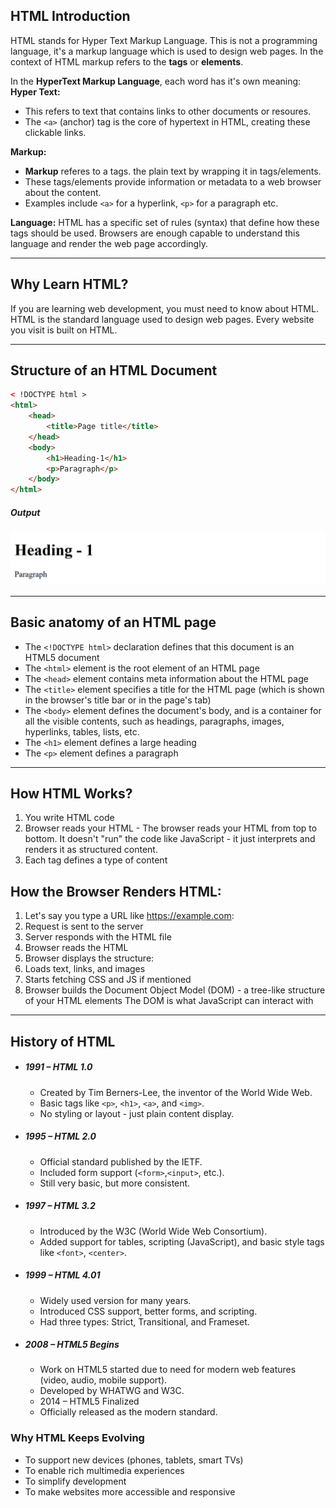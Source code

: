 ## HTML Introduction
HTML stands for Hyper Text Markup Language. This is not a programming language, it's a markup language which is used to design web pages. In the context of HTML markup refers to the **tags** or **elements**.

In the **HyperText Markup Language**, each word has it's own meaning:  
**Hyper Text:**
- This refers to text that contains links to other documents or resoures.
- The ```<a>``` (anchor) tag is the core of hypertext in HTML, creating these clickable links.

**Markup:**
- **Markup** referes to a tags. the plain text by wrapping it in tags/elements. 
- These tags/elements provide information or metadata to a web browser about the content.
- Examples include ```<a>``` for a hyperlink, ```<p>``` for a paragraph etc.  

**Language:** HTML has a specific set of rules (syntax) that define how these tags should be used. Browsers are enough capable to understand this language and render the web page accordingly.

---

## Why Learn HTML?
If you are learning web development, you must need to know about HTML. HTML is the standard language used to design web pages. Every website you visit is built on HTML.

---

## Structure of an HTML Document


```html
< !DOCTYPE html >
<html>
    <head>
        <title>Page title</title>
    </head>
    <body>
        <h1>Heading-1</h1>
        <p>Paragraph</p>
    </body>
</html>   
```
##### Output
![First HTML Example](src/assets/images/html/first_html_example.png)

--- 

## Basic anatomy of an HTML page
- The ```<!DOCTYPE html>``` declaration defines that this document is an HTML5 document
- The ```<html>``` element is the root element of an HTML page
- The ```<head>``` element contains meta information about the HTML page
- The ```<title>``` element specifies a title for the HTML page (which is shown in the browser's title bar or in the page's tab)
- The ```<body>``` element defines the document's body, and is a container for all the visible contents, such as headings, paragraphs, images, hyperlinks, tables, lists, etc.
- The ```<h1>``` element defines a large heading
- The ```<p>``` element defines a paragraph

--- 

## How HTML Works?
1. You write HTML code
2. Browser reads your HTML - The browser reads your HTML from top to bottom.
It doesn't "run" the code like JavaScript - it just interprets and renders it as structured content.
3. Each tag defines a type of content
## How the Browser Renders HTML:
1. Let's say you type a URL like https://example.com:
2. Request is sent to the server
3. Server responds with the HTML file
4. Browser reads the HTML
5. Browser displays the structure:
6. Loads text, links, and images
7. Starts fetching CSS and JS if mentioned
8. Browser builds the Document Object Model (DOM) - a tree-like structure of your HTML elements
The DOM is what JavaScript can interact with

--- 

## History of HTML
- ##### 1991 – HTML 1.0
   - Created by Tim Berners-Lee, the inventor of the World Wide Web.
   - Basic tags like `<p>`, `<h1>`, `<a>`, and `<img>`.
   - No styling or layout - just plain content display.

- ##### 1995 – HTML 2.0
   - Official standard published by the IETF.
   - Included form support (`<form>`,`<input>`, etc.).
   - Still very basic, but more consistent.

- ##### 1997 – HTML 3.2
   - Introduced by the W3C (World Wide Web Consortium).
   - Added support for tables, scripting (JavaScript), and basic style tags like `<font>`, `<center>`.

- ##### 1999 – HTML 4.01
   - Widely used version for many years.
   - Introduced CSS support, better forms, and scripting.
   - Had three types: Strict, Transitional, and Frameset.

- ##### 2008 – HTML5 Begins
   - Work on HTML5 started due to need for modern web features (video, audio, mobile support).
   - Developed by WHATWG and W3C.
   - 2014 – HTML5 Finalized
   - Officially released as the modern standard.

### Why HTML Keeps Evolving
   - To support new devices (phones, tablets, smart TVs)
   - To enable rich multimedia experiences
   - To simplify development
   - To make websites more accessible and responsive
